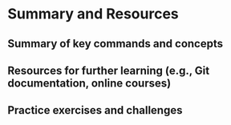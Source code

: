 # Summary and Resources

## Summary of key commands and concepts

## Resources for further learning (e.g., Git documentation, online courses)

## Practice exercises and challenges

